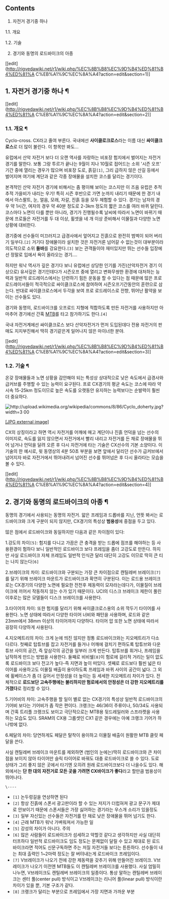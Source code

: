 ## Contents

    

1. 자전거 경기중 하나 
    

1.1. 개요

1.2. 기술

2. 경기와 동명의 로드바이크의 아종 

[[edit](http://rigvedawiki.net/r1/wiki.php/%EC%8B%B8%EC%9D%B4%ED%81%B4%ED%81%A
C%EB%A1%9C%EC%8A%A4?action=edit&section=1)]

## 1. 자전거 경기중 하나 ¶

  

[[edit](http://rigvedawiki.net/r1/wiki.php/%EC%8B%B8%EC%9D%B4%ED%81%B4%ED%81%A
C%EB%A1%9C%EC%8A%A4?action=edit&section=2)]

### 1.1. 개요 ¶

  
Cyclo-cross. CX라고 줄여 부른다. 국내에선 **사이클로크로스**라는 이름 대신 **싸이클크로스**로 더 많이 불린다. 이 항목만
봐도...

  

유럽에서 산악 자전거 보다 더 오랜 역사를 자랑하는 비포장 험지에서 벌어지는 자전거 경기를 말한다. 보통 그랑 투르가 끝나는 9월이 지나
10월로 접어드는 소위 '시즌 오프' 기간 중에 열리는 경우가 많으며 비포장 도로, 흙길`[1]`, 그리 급하지 않은 산길 등에서 벌어지며
여기에 계단과 같은 각종 장애물을 설치한 코스를 달리는 경기이다.

  

본격적인 산악 자전거 경기에 비해서는 좀 평이해 보이는 코스지만 이 즈음 유럽은 추적추적 가을비가 내리는 우기! 특히 시즌 후반으로 가면
눈까지 내리기 때문에 한 경기 내에서 아스팔트, 눈, 얼음, 모래, 자갈, 진흙 등을 모두 체험할 수 있다. 경기는 남자의 경우 약 1시간,
여자의 경우 약 40분 정도로 2-3km 정도의 짧은 코스를 여러 바퀴 달린다. 코스마다 노면이 다를 뿐만 아니라, 경기가 진행될수록 날씨에
따라서 노면이 바뀌기 때문에 프로들은 자전거를 두 대 이상, 휠셋을 네 개 이상 준비해서 이물질과 다양한 노면 상황에 대비한다.

  

경기중에 선수들이 미끄러지고 급경사에서 엎어지고 진흙으로 완전히 범벅이 되어 버리기 일쑤다.`[2]` 거기다 장애물이라 설치한 것은 자전거론
넘어갈 수 없는것이 대부분이라 의도적으로 소위 **들바**를 강요한다.`[3]` 보는 관객들이야 재미있지만 뛰는 선수들 입장에선 정말로
입에서 욕이 올라오는 경기....

  

하지만 워낙 역사가 깊은 경기다 보니 유럽에선 상당한 인기를 가진(산악자전거 경기 이상으로) 유서깊은 경기인데다가 시즌오프 중에 열리고
변화무쌍한 환경에 대처하는 능력과 일반적 로드레이스에서는 단련하기 힘든 운동을 할 수 있다는 점 때문에 많은 프로 로드레이서들이 적극적으로
싸이클크로스에 참여하여 시즌오프기간동안의 훈련으로 삼는다. 반대로 싸이클크로스에서 두각을 보여 프로 로드레이스로 전향, 뛰어난 활약을 보이는
선수들도 있다.

  

경기와 동명의, 로드바이크를 오프로드 지형에 적합하도록 만든 자전거를 사용하지만 아마추어 경기에선 간혹 [MTB](MTB.md)를 타고
참가하기도 한다.`[4]`

  

국내 자전거계에선 싸이클크로스 보다 산악자전거가 먼저 도입된데다 전용 자전거의 판매도 지지부진해서 딱히 경기같은게 일어나지 않은 마이너한
분야.

  

[[edit](http://rigvedawiki.net/r1/wiki.php/%EC%8B%B8%EC%9D%B4%ED%81%B4%ED%81%A
C%EB%A1%9C%EC%8A%A4?action=edit&section=3)]

### 1.2. 기술 ¶

온갖 장애물들과 노면 상황을 감안해야 되는 특성상 상대적으로 낮은 속도에서 급경사와 급커브를 주행할 수 있는 능력이 요구된다. 프로
CX경기의 평균 속도는 코스에 따라 약 시속 15-25km 정도이므로 높은 속도를 오랫동안 유지하는 능력보다는 순발력이 훨씬 더 중요하다.

  

![http://upload.wikimedia.org/wikipedia/commons/8/86/Cyclo_doherty.jpg?width=3
00](http://upload.wikimedia.org/wikipedia/commons/8/86/Cyclo_doherty.jpg)

[[JPG external
image]](http://upload.wikimedia.org/wikipedia/commons/8/86/Cyclo_doherty.jpg)

  

CX의 상징이라고 하면 역시 자전거를 어깨에 매고 계단이나 진흙 언덕을 넘는 선수의 이미지로, 속도를 잃지 않으면서 자전거에서 빨리 내리고
자전거를 든 채로 장애물을 뛰어 넘거나 언덕을 달려 오른 후 다시 자전거에 타는 기술은 CX선수의 기본 소양이다. 이 기술의 한 예시로, 윗
동영상의 4분 50초 부분을 보면 앞에서 달리던 선수가 급커브에서 넘어지자 바로 자전거에서 뛰어내려서 넘어진 선수를 뛰어넘은 후 다시
올라타는 모습을 볼 수 있다.

  

[[edit](http://rigvedawiki.net/r1/wiki.php/%EC%8B%B8%EC%9D%B4%ED%81%B4%ED%81%A
C%EB%A1%9C%EC%8A%A4?action=edit&section=4)]

## 2. 경기와 동명의 로드바이크의 아종 ¶

동명의 경기에서 사용되는 동명의 자전거. 얇은 프레임과 드롭바를 지닌, 언뜻 봐서는 로드바이크와 크게 구분이 되지 않지만, CX경기의 특성상
**범용성**에 중점을 두고 있다.

  

많은 점에서 로드바이크와 동일하지만 다음과 같은 차이점이 있다:

  

1.강도의 차이`[5]`: 험지를 다니고 가끔은 큰 충격을 받는 드롭에 점프를 해야하는 등 사용환경이 험하다 보니 일반적인 로드바이크 보다
프레임을 좀더 고강도로 만든다. 하지만 사실 로드바이크 자체 프레임도 일반적 인식관 달리 대단히 고강도 이므로 딱히 큰 티는 나지
않는다`[6]`

  

2.브레이크의 차이: 로드바이크와 구분되는 가장 큰 차이점으로 캔틸레버 브레이크`[7]`를 달기 위해 브레이크 마운트가 로드바이크과 확연히
구분된다. 이는 로드용 브레이크로는 CX경기의 다양한 노면에 필요한 전천후 제동력이 모자라는데다가, 이물질이 브레이크에 끼어서 작동하지 않는
수가 있기 때문이다. UCI의 디스크 브레이크 제한이 풀린 이후로는 많은 모델들이 디스크 브레이크를 사용한다.

  

3.타이어의 차이: 또한 험지를 달리기 위해 싸이클크로스용의 소위 깍두기 타이어를 사용한다. 노면 상태에 따라서 다양한 타이어 너비와 패턴을
사용하며, 로드와 같은 23mm에서 38mm 이상의 타이어까지 다양하다. 타이어 압 또한 노면 상태에 따라서 굉장히 다양하게 사용된다.

  

4.지오메트리의 차이: 크게 눈에 띄진 않지만 정통 로드바이크와는 지오메트리가 다소 다르다. 첫째로 탑튜브를 잡고 자전거를 들거나 어깨에
걸치기 편하도록 탑튜브와 다운튜브 사이의 공간, 즉 앞삼각의 공간을 일부러 크게 만든다. 탑튜브를 휘거나, 프레임을 납작하게 만드는 방법을
사용한다. 둘째로 비비쉘`[8]`이 험로에 걸리적 거리는 일이 없도록 로드바이크 보다 전고가 높다-즉 지면과 높이 떠있다. 셋째로 로드보다
훨씬 넓은 타이어를 사용하고도 이물질 배출이 용이하도록 프레임과 바퀴 사이의 공간이 넓다. 그 외에 휠베이스가 좀 더 길어서 안정성을 더
높이는 등 세세한 지오메트리 차이가 있다. 전체적으로 **로드보단 고속주행에는 불리하지만 험로에서의 안정성은 더 강한 지오메트리를
가졌다**로 정리할 수 있다.

  

5.기어비의 차이: 고속주행을 할 일이 별로 없는 CX경기의 특성상 일반적 로드바이크의 기어비 보다는 기어비가 좀 작은 편이다. 크랭크는
46/36이 주류이나, 50/34도 사용되며 간혹 트리플 크랭크도 보이고 극단적으로는 MTB용 뒷드레일러와 스프라켓을 사용하는 모습도 있다.
SRAM의 CX용 그룹셋인 CX1 같은 경우에는 아예 크랭크 기어가 하나밖에 없다.

  

6.페달의 차이: 당연하게도 페달은 탈착이 용이하고 이물질 배출이 원활한 MTB 클릿 페달을 쓴다.

  

사실 캔틸레버 브레이크 마운트를 제외하면 (범인의 눈에는)딱히 로드바이크와 큰 차이점을 보이지 않아 타이어만 슬릭 타이어로 바꿔도 대충
로드바이크로 쓸 수 있다. 도로 상태가 그리 좋지 않은 곳에서 타기엔 오히려 원래 로드바이크보다 더 나을수도 있다. 해외에서는 **단 한
대의 자전거로 모든 곳을 가려면 CX바이크가 좋다**라고 할만큼 범용성이 뛰어나다.

`\----`

  * `[1]` 논두렁길을 연상하면 된다
  * `[2]` 항상 진흙에 스폰서 광고판이라 할 수 있는 저지가 더럽혀져 광고 문구가 제대로 안보이기 때문에 스폰서들은 가장 싫어하는 경기라는 우스개 소리가 있을정도
  * `[3]` 일부 자신있는 선수들은 자전거를 탄 채로 낮은 장애물을 뛰어 넘기도 한다.
  * `[4]` 근래 MTB가 워낙 가벼워져서 가능한 일
  * `[5]` 강성의 차이가 아니다. 주의
  * `[6]` 많은 사람들이 로드바이크가 섬세하고 약할것 같다고 생각하지만 사실 대단히 터프하다 일반적 로드바이크도 임도 정도는 문제없이 달릴 수 있고 제대로 된 로드바이크라면 적어도 신문구독하면 주는 저질 자전거들 보다는 튼튼하다. 선수들이 내는 최대 출력인 1~2마력 정도는 잘 버텨내는게 로드바이크 프레임이다.
  * `[7]` V브레이크가 나오기 전에 강한 제동력을 갖추기 위해 만들어진 브레이크. V브레이크가 나오기 이전엔 MTB들도 이 캔틸레버 브레이크를 사용했다. 사실 엄밀히 나누면, V브레이크도 캔틸레버 브레이크의 일종이다. 통상 말하는 캔틸레버 브레이크는 센터 풀(center pull) 방식이고 V브레이크는 리니어 풀(linear pull) 방식이란 차이가 있을 뿐, 기본 구조가 같다.
  * `[8]` 크랭크가 달리는 부분으로 프레임에서 가장 지면과 가까운 부분

